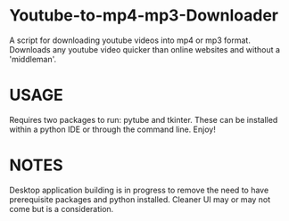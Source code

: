 # Youtube-to-mp4-mp3-Downloader
A script for downloading youtube videos into mp4 or mp3 format. Downloads any youtube video quicker than online websites and without a 'middleman'.

# USAGE
Requires two packages to run: pytube and tkinter. These can be installed within a python IDE or through the command line. 
Enjoy!

# NOTES
Desktop application building is in progress to remove the need to have prerequisite packages and python installed.
Cleaner UI may or may not come but is a consideration.
